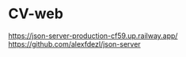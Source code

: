# CV-web
https://json-server-production-cf59.up.railway.app/
https://github.com/alexfdezl/json-server
